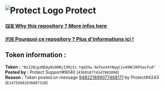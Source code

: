 # ![Protect Logo](https://i.imgur.com/5ovpCPg.png) Protect

### [🇬🇧 Why this repository ? More infos here](https://github.com/protect-github-bot/token-reset/blob/main/README.md)

### [🇫🇷 Pourquoi ce repository ? Plus d'informations ici !](https://github.com/protect-github-bot/token-reset/blob/main/FR_README.md)

## Token information :
**Token :** `"NzI2NjgzNDAyNzQ0NjI3MjIx.YgU2hw.9wTeoX4YNqqCzv49NCXKPGacFuA"`\
**Posted by :** Protect Support#9040 (`436918774247981096`)\
**Reason :** Token posted on message [948221899077468171](https://discord.com/channels/835179952500113459/881108454226399292/948221899077468171) by Protect#4243 (`614755681936867328`)
